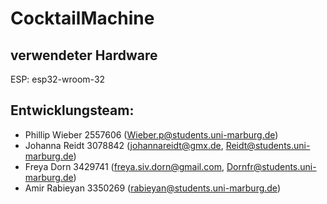 # CocktailMachine

## verwendeter Hardware
ESP: esp32-wroom-32

## Entwicklungsteam:
- Phillip Wieber 2557606 (Wieber.p@students.uni-marburg.de)
- Johanna Reidt 3078842 (johannareidt@gmx.de, Reidt@students.uni-marburg.de)
- Freya Dorn 3429741 (freya.siv.dorn@gmail.com, Dornfr@students.uni-marburg.de)
- Amir Rabieyan 3350269 (rabieyan@students.uni-marburg.de)
